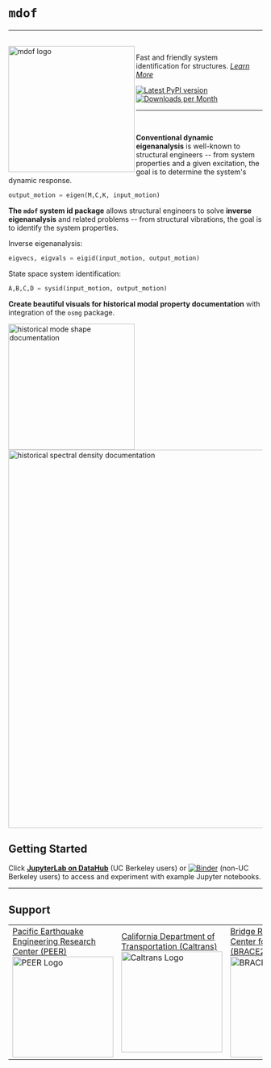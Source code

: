 # `mdof`

<hr>
<br>

<img align="left" src="https://raw.githubusercontent.com/chrystalchern/mdof/master/docs/_static/images/logos/mdof_readmefig.svg" width="250px" alt="mdof logo">

Fast and friendly system identification for structures. *[Learn More](https://chrystalchern.github.io/mdof/)*

<div style="align:center">

[![Latest PyPI version](https://img.shields.io/pypi/v/mdof?logo=pypi&style=for-the-badge)](https://pypi.python.org/pypi/mdof)
[![Downloads per Month](https://img.shields.io/pypi/dm/mdof?style=for-the-badge)]((https://pypi.python.org/pypi/mdof))

</div>

<hr>
<br>

**Conventional dynamic eigenanalysis** is well-known to structural engineers -- from system properties and a given excitation, the goal is to determine the system's dynamic response.

```python
output_motion = eigen(M,C,K, input_motion)
```

**The `mdof` system id package** allows structural engineers to solve **inverse eigenanalysis** and related problems -- from structural vibrations, the goal is to identify the system properties.

Inverse eigenanalysis:
```python
eigvecs, eigvals = eigid(input_motion, output_motion)
```

State space system identification:
```python
A,B,C,D = sysid(input_motion, output_motion)
```

**Create beautiful visuals for historical modal property documentation** with integration of the `osmg` package.

<img src="https://raw.githubusercontent.com/chrystalchern/mdof/master/docs/_static/images/gallery/LA_modes_core.png" width="250px" alt="historical mode shape documentation">

<img src="https://raw.githubusercontent.com/chrystalchern/mdof/master/docs/_static/images/gallery/LA_FDD_02.png" width="750px" alt="historical spectral density documentation">

## Getting Started

Click [**JupyterLab on DataHub**](https://datahub.berkeley.edu/hub/user-redirect/git-pull?repo=https%3A%2F%2Fgithub.com%2FBRACE2%2Fmdof&urlpath=lab%2Ftree%2Fmdof%2Fnotebooks%2FREADME.ipynb&branch=master) (UC Berkeley users) or  [![Binder](https://mybinder.org/badge_logo.svg)](https://mybinder.org/v2/gh/BRACE2/mdof/HEAD?labpath=notebooks%2FREADME.ipynb) (non-UC Berkeley users) to access and experiment with example Jupyter notebooks.

-------------------------------------------------

## Support

<table align="center">
<tr>

  <td>
    <a href="https://peer.berkeley.edu">
    Pacific Earthquake Engineering Research Center (PEER)
    <img src="https://raw.githubusercontent.com/claudioperez/sdof/master/docs/assets/peer-black-300.png"
         alt="PEER Logo" height="200px"/>
    </a>
  </td>

  <td>
    <a href="https://dot.ca.gov/">
    California Department of Transportation (Caltrans)
    <img src="https://raw.githubusercontent.com/claudioperez/sdof/master/docs/assets/Caltrans.svg.png"
         alt="Caltrans Logo" height="200px"/>
    </a>
  </td>

  <td>
    <a href="https://peer.berkeley.edu">
    Bridge Rapid Assessment Center for Extreme Events (BRACE2)
    <img src="https://raw.githubusercontent.com/claudioperez/sdof/master/docs/assets/brace2_logo-new3_ungrouped.svg"
         alt="BRACE2 Logo" height="200"/>
    </a>
  </td>
 
 </tr>
</table>
